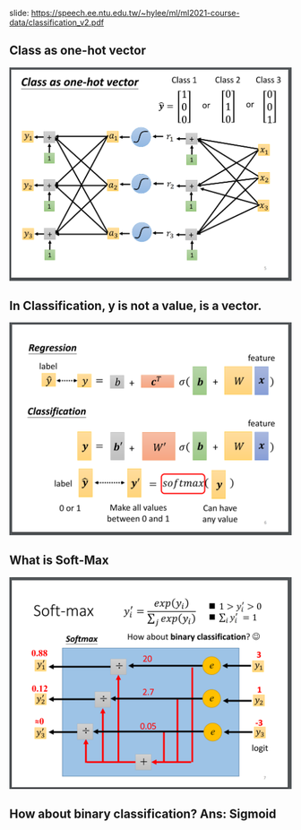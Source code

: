 slide: https://speech.ee.ntu.edu.tw/~hylee/ml/ml2021-course-data/classification_v2.pdf  

## Class as one-hot vector  

  ![Image of Yaktocat](https://github.com/ting-chih/NTU-ML2021spring/blob/main/image/classification.png)

## In Classification, y is not a value, is a vector.  
  
   ![Image of Yaktocat](https://github.com/ting-chih/NTU-ML2021spring/blob/main/image/RVC.png)

## What is Soft-Max  

![Image of Yaktocat](https://github.com/ting-chih/NTU-ML2021spring/blob/main/image/softmax.png)

## How about binary classification? Ans: Sigmoid

